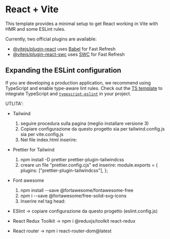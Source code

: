 # React + Vite

This template provides a minimal setup to get React working in Vite with HMR and some ESLint rules.

Currently, two official plugins are available:

- [@vitejs/plugin-react](https://github.com/vitejs/vite-plugin-react/blob/main/packages/plugin-react/README.md) uses [Babel](https://babeljs.io/) for Fast Refresh
- [@vitejs/plugin-react-swc](https://github.com/vitejs/vite-plugin-react-swc) uses [SWC](https://swc.rs/) for Fast Refresh

## Expanding the ESLint configuration

If you are developing a production application, we recommend using TypeScript and enable type-aware lint rules. Check out the [TS template](https://github.com/vitejs/vite/tree/main/packages/create-vite/template-react-ts) to integrate TypeScript and [`typescript-eslint`](https://typescript-eslint.io) in your project.

UTLITA':

- Tailwind

  1. seguire procedura sulla pagina (meglio installare versione 3)
  2. Copiare configurazione da questo progetto sia per tailwind.config.js sia per vite.config.js
  3. Nel file index.html inserire:
  <link href="./src/output.css" rel="stylesheet" />

- Prettier for Tailwind

  1. npm install -D prettier prettier-plugin-tailwindcss
  2. creare un file "prettier.config.cjs" ed inserire:
     module.exports = {
     plugins: ["prettier-plugin-tailwindcss"],
     };

- Font awesome

  1. npm install --save @fortawesome/fontawesome-free
  2. npm i --save @fortawesome/free-solid-svg-icons
  3. Inserire nel tag head:
  <link
      rel="stylesheet"
      href="node_modules/@fortawesome/fontawesome-free/css/all.css"
  />

- ESlint -> copiare configurazione da questo progetto (eslint.config.js)

- React Redux Toolkit -> npm i @reduxjs/toolkit react-redux

- React router -> npm i react-router-dom@latest

